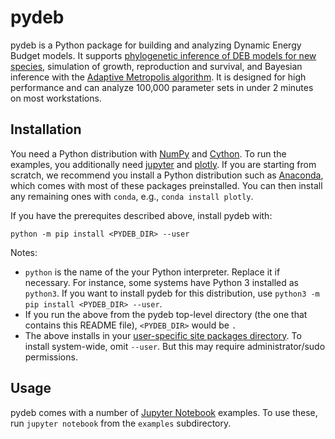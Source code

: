 # pydeb

pydeb is a Python package for building and analyzing Dynamic Energy Budget models.
It supports [phylogenetic inference of DEB models for new species](https://deb.bolding-bruggeman.com), simulation of
growth, reproduction and survival, and Bayesian inference with the [Adaptive Metropolis algorithm](https://projecteuclid.org/euclid.bj/1080222083). It is designed for high performance and can analyze 100,000 parameter sets in under 2 minutes on most workstations.

## Installation

You need a Python distribution with [NumPy](https://numpy.org) and [Cython](https://cython.org).
To run the examples, you additionally need [jupyter](https://jupyter.org) and [plotly](https://plotly.com/python/).
If you are starting from scratch, we recommend you install a Python distribution such as [Anaconda](https://www.anaconda.com), which comes with most of these packages preinstalled.  You can then install any remaining ones with `conda`, e.g., `conda install plotly`.

If you have the prerequites described above, install pydeb with:

`python -m pip install <PYDEB_DIR> --user`

Notes:
* `python` is the name of the your Python interpreter.
Replace it if necessary. For instance, some systems have Python 3
installed as `python3`. If you want to install pydeb for this distribution, use `python3 -m pip install <PYDEB_DIR> --user`.
* If you run the above from the pydeb top-level directory (the one that contains this README file), `<PYDEB_DIR>` would be `.`
* The above installs in your [user-specific site packages directory](https://www.python.org/dev/peps/pep-0370/). To install system-wide, omit `--user`. But this may require administrator/sudo permissions.

## Usage

pydeb comes with a number of [Jupyter Notebook](https://jupyter.org) examples.
To use these, run `jupyter notebook` from the `examples` subdirectory.